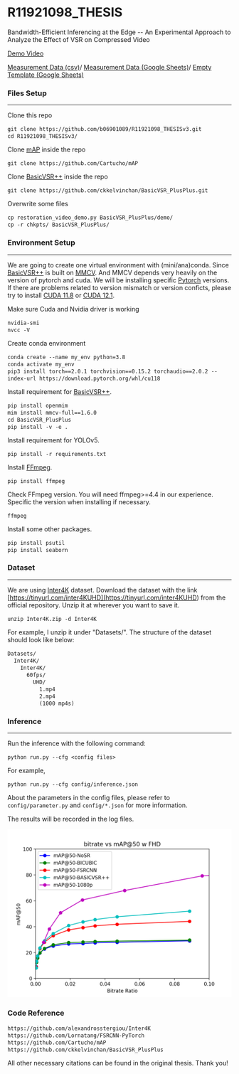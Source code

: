 # R11921098_THESIS
Bandwidth-Efficient Inferencing at the Edge -- An Experimental Approach to Analyze the Effect of VSR on Compressed Video

[Demo Video](https://youtu.be/fr44s7w-4CE)

[Measurement Data (csv)](https://github.com/b06901089/R11921098_THESISv3/blob/main/nslab_data.csv)/
[Measurement Data (Google Sheets)](https://docs.google.com/spreadsheets/d/1Sc_uSJrqslbilyXWuuKgUcYN8FauxC2wiJDxMEutVpg/edit?usp=sharing)/
[Empty Template (Google Sheets)](https://docs.google.com/spreadsheets/d/1OiAFg_P2GxH8_gPKQVUOfqzXQ58DcqLDcpOePpG8GrE/edit?usp=sharing)

### Files Setup
---

Clone this repo
```
git clone https://github.com/b06901089/R11921098_THESISv3.git
cd R11921098_THESISv3/
```

Clone [mAP](<https://github.com/Cartucho/mAP>) inside the repo
```
git clone https://github.com/Cartucho/mAP
```

Clone [BasicVSR++](<https://github.com/ckkelvinchan/BasicVSR_PlusPlus>) inside the repo
```
git clone https://github.com/ckkelvinchan/BasicVSR_PlusPlus.git
```

Overwrite some files
```
cp restoration_video_demo.py BasicVSR_PlusPlus/demo/
cp -r chkpts/ BasicVSR_PlusPlus/
```

### Environment Setup
---

We are going to create one virtual environment with (mini/ana)conda. 
Since [BasicVSR++](<https://github.com/ckkelvinchan/BasicVSR_PlusPlus>) is built on [MMCV](https://github.com/open-mmlab/mmcv).
And MMCV depends very heavily on the version of pytorch and cuda.
We will be installing specific [Pytorch](https://pytorch.org/) versions.
If there are problems related to version mismatch or version conficts, please try to install [CUDA 11.8](https://developer.nvidia.com/cuda-11-8-0-download-archive) or [CUDA 12.1](https://developer.nvidia.com/cuda-12-1-0-download-archive).

Make sure Cuda and Nvidia driver is working
```
nvidia-smi
nvcc -V
```

Create conda environment
```
conda create --name my_env python=3.8
conda activate my_env
pip3 install torch==2.0.1 torchvision==0.15.2 torchaudio==2.0.2 --index-url https://download.pytorch.org/whl/cu118
```

Install requirement for [BasicVSR++](<https://github.com/ckkelvinchan/BasicVSR_PlusPlus>).
```
pip install openmim
mim install mmcv-full==1.6.0
cd BasicVSR_PlusPlus
pip install -v -e .
```

Install requirement for YOLOv5.
```
pip install -r requirements.txt
```

Install [FFmpeg](https://ffmpeg.org/).
```
pip install ffmpeg
```

Check FFmpeg version. You will need ffmpeg>=4.4 in our experience. Specific the version when installing if necessary.
```
ffmpeg
```

Install some other packages.
```
pip install psutil
pip install seaborn
```

### Dataset
---

We are using [Inter4K](<https://github.com/alexandrosstergiou/Inter4K>) dataset. 
Download the dataset with the link [https://tinyurl.com/inter4KUHD](<https://tinyurl.com/inter4KUHD>) from the official repository.
Unzip it at wherever you want to save it.
```
unzip Inter4K.zip -d Inter4K
```

For example, I unzip it under "Datasets/". The structure of the dataset should look like below:
```
Datasets/
  Inter4K/
    Inter4K/
      60fps/
        UHD/
          1.mp4
          2.mp4
          (1000 mp4s)
```

### Inference
---

Run the inference with the following command:

```
python run.py --cfg <config files>
```

For example,
```
python run.py --cfg config/inference.json
```

About the parameters in the config files, please refer to `config/parameter.py` and `config/*.json` for more information.

The results will be recorded in the log files.

![plot](https://github.com/b06901089/R11921098_THESISv3/blob/main/image/example.png?raw=true)

### Code Reference

```
https://github.com/alexandrosstergiou/Inter4K
https://github.com/Lornatang/FSRCNN-PyTorch
https://github.com/Cartucho/mAP
https://github.com/ckkelvinchan/BasicVSR_PlusPlus
```

All other necessary citations can be found in the original thesis. Thank you!
